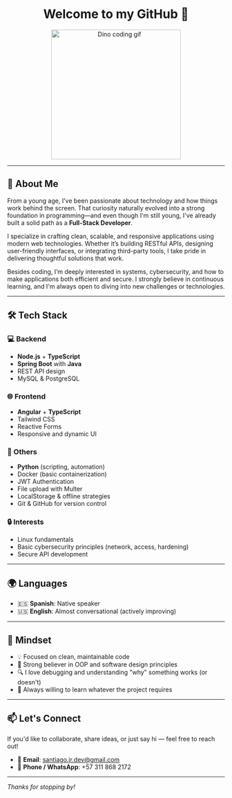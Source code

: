 <h1 align="center">Welcome to my GitHub 👋</h1>

<p align="center">
  <img src="https://raw.githubusercontent.com/saadeghi/saadeghi/main/dino.gif" width="300" alt="Dino coding gif" />
</p>

---

## 🧠 About Me

From a young age, I’ve been passionate about technology and how things work behind the screen. That curiosity naturally evolved into a strong foundation in programming—and even though I'm still young, I've already built a solid path as a **Full-Stack Developer**.

I specialize in crafting clean, scalable, and responsive applications using modern web technologies. Whether it’s building RESTful APIs, designing user-friendly interfaces, or integrating third-party tools, I take pride in delivering thoughtful solutions that work.

Besides coding, I’m deeply interested in systems, cybersecurity, and how to make applications both efficient and secure. I strongly believe in continuous learning, and I'm always open to diving into new challenges or technologies.

---

## 🛠️ Tech Stack

### 💻 Backend
- **Node.js** + **TypeScript**
- **Spring Boot** with **Java**
- REST API design
- MySQL & PostgreSQL

### 🌐 Frontend
- **Angular** + **TypeScript**
- Tailwind CSS
- Reactive Forms
- Responsive and dynamic UI

### 🧰 Others
- **Python** (scripting, automation)
- Docker (basic containerization)
- JWT Authentication
- File upload with Multer
- LocalStorage & offline strategies
- Git & GitHub for version control

### 🔒 Interests
- Linux fundamentals
- Basic cybersecurity principles (network, access, hardening)
- Secure API development

---

## 🌍 Languages

- 🇪🇸 **Spanish**: Native speaker  
- 🇺🇸 **English**: Almost conversational (actively improving)

---

## 💬 Mindset

- 💡 Focused on clean, maintainable code
- 🧠 Strong believer in OOP and software design principles
- 🔍 I love debugging and understanding "why" something works (or doesn't)
- 🚀 Always willing to learn whatever the project requires

---

## 📫 Let's Connect

If you'd like to collaborate, share ideas, or just say hi — feel free to reach out!

- 📧 **Email**: [santiago.jr.dev@gmail.com](mailto:santiago.jr.dev@gmail.com)  
- 📱 **Phone / WhatsApp**: +57 311 868 2172

---

_Thanks for stopping by!_

